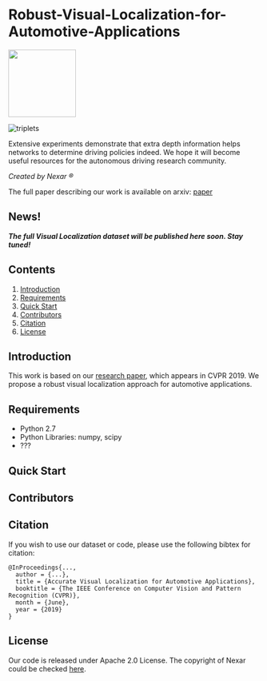 # Robust-Visual-Localization-for-Automotive-Applications

<img src=images/nexar_logo.jpeg width=135/>

![triplets](images/triplets.jpg)

Extensive experiments demonstrate that extra depth information helps networks to determine driving policies indeed. We hope it will become useful resources for the autonomous driving research community.

_Created by Nexar &reg;_

The full paper describing our work is available on arxiv: [paper](https://arxiv.org/abs/1905.0000)

## News!
___The full Visual Localization dataset will be published here soon. Stay tuned!___


## Contents
1. [Introduction](#introduction)
2. [Requirements](#requirements)
3. [Quick Start](#quick-start)
5. [Contributors](#contributors)
6. [Citation](#citation)
7. [License](#license)

## Introduction
This work is based on our [research paper](https://arxiv.org/abs/1905.0000), which appears in CVPR 2019. We propose a robust visual localization approach for automotive applications.

## Requirements

* Python 2.7
* Python Libraries: numpy, scipy
* ???

## Quick Start


## Contributors


## Citation
If you wish to use our dataset or code, please use the following bibtex for citation:

	@InProceedings{...,
	  author = {...},
	  title = {Accurate Visual Localization for Automotive Applications},
	  booktitle = {The IEEE Conference on Computer Vision and Pattern Recognition (CVPR)},
	  month = {June},
	  year = {2019}
	}

## License
Our code is released under Apache 2.0 License. The copyright of Nexar could be checked [here](https://getnexar.com/).
